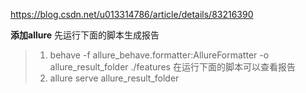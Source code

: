 https://blog.csdn.net/u013314786/article/details/83216390

**添加allure**
先运行下面的脚本生成报告
>1. behave -f allure_behave.formatter:AllureFormatter -o allure_result_folder ./features
 在运行下面的脚本可以查看报告
>2. allure serve allure_result_folder
